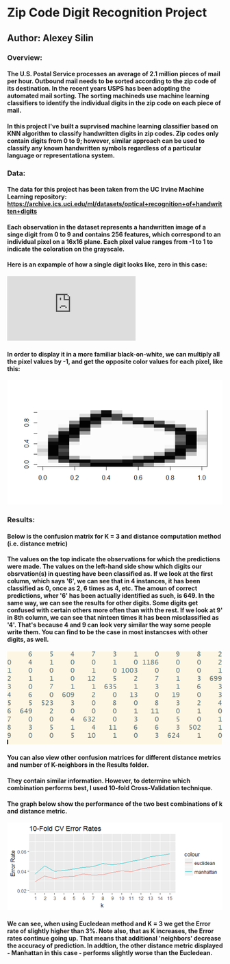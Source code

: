 # Zip Code Digit Recognition Project

## Author: Alexey Silin

### Overview:
#### The U.S. Postal Service processes an average of 2.1 million pieces of mail per hour. Outbound mail needs to be sorted according to the zip code of its destination. In the recent years USPS has been adopting the automated mail sorting. The sorting machineds use machine learning classifiers to identify the individual digits in the zip code on each piece of mail. 
#### In this project I've built a suprvised machine learning classifier based on KNN algorithm to classify handwritten digits in zip codes. Zip codes only contain digits from 0 to 9; however, similar approach can be used to classify any known handwritten symbols regardless of a particular language or representationa system. 

### Data: 
#### The data for this project has been taken from the UC Irvine Machine Learning repository: https://archive.ics.uci.edu/ml/datasets/optical+recognition+of+handwritten+digits
#### Each observation in the dataset represents a handwritten image of a singe digit from 0 to 9 and contains 256 features, which correspond to an individual pixel on a 16x16 plane. Each pixel value ranges from -1 to 1 to indicate the coloration on the grayscale. 

#### Here is an expample of how a single digit looks like, zero in this case:
![alt text](https://github.com/asilin17/Handwritten-Digit-Recognition-/blob/master/Images/0.Rplot.pdf) 
#### In order to display it in a more familiar black-on-white, we can multiply all the pixel values by -1, and get the opposite color values for each pixel, like this:
![alt text](https://github.com/asilin17/Handwritten-Digit-Recognition-/blob/master/Images/Zero.Rplot.png)
#### 
### Results: 
#### Below is the confusion matrix for K = 3 and distance computation method (i.e. distance metric)
#### The values on the top indicate the observations for which the predictions were made. The values on the left-hand side show which digits our obsrvation(s) in questing have been classified as. If we look at the first column, which says '6', we can see that in 4 instances, it has been classified as 0, once as 2, 6 times as 4, etc. The amoun of correct predictions, wher '6' has been actually identified as such, is 649. In the same way, we can see the results for other digits. Some digits get confused with certain others more often than with the rest. If we look at 9' in 8th column, we can see that ninteen times it has been misclassified as '4'. That's because 4 and 9 can look very similar the way some people write them. You can find to be the case in most instancses with other digits, as well. 
#### ![alt text](https://github.com/asilin17/Handwritten-Digit-Recognition-/blob/master/Results/Confusion%20Matrix_k3_euclid.png)

#### You can also view other confusion matrices for different distance metrics and number of K-neighbors in the Results folder. 
#### They contain similar information. However, to determine which combination performs best, I used 10-fold Cross-Validation technique.
#### The graph below show the performance of the two best combinations of k and distance metric.
![alt text](https://github.com/asilin17/Handwritten-Digit-Recognition-/blob/master/Results/10-CV-Plot.png)
#### We can see, when using Eucledean method and K = 3 we get the Error rate of slightly higher than 3%. Note also, that as K increases, the Error rates continue going up. That means that additional 'neighbors' decrease the accuracy of prediction. In addtion, the other distance metric displayed - Manhattan in this case - performs slightly worse than the Eucledean. 





